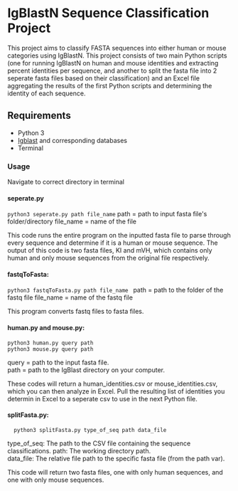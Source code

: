# IgBlastN Sequence Classification Project

This project aims to classify FASTA sequences into either human or mouse categories using IgBlastN. This project consists of two main Python scripts (one for running IgBlastN on human and mouse identities and extracting percent identities per sequence, and another to split the fasta file into 2 seperate fasta files based on their classification) and an Excel file aggregating the results of the first Python scripts and determining the identity of each sequence. 

## Requirements
- Python 3
- [Igblast](https://github.com/xinyu-dev/igblast/blob/master/Using%20IgBlast.ipynb) and corresponding databases 
- Terminal

### Usage
Navigate to correct directory in terminal

#### seperate.py
``` python3 seperate.py path file_name ```
path = path to input fasta file's folder/directory
file_name = name of the file

This code runs the entire program on the inputted fasta file to parse through every sequence and determine if it is a human or mouse sequence. The output of this code is two fasta files, KI and mVH, which contains only human and only mouse sequences from the original file respectively. 


#### fastqToFasta:
```python3 fastqToFasta.py path file_name ```
path = path to the folder of the fastq file
file_name = name of the fastq file

This program converts fastq files to fasta files.

#### human.py and mouse.py:
```
python3 human.py query path
python3 mouse.py query path
```

query = path to the input fasta file.<br/>
path = path to the IgBlast directory on your computer.

These codes will return a human_identities.csv or mouse_identities.csv, which you can then analyze in Excel. 
Pull the resulting list of identities you determin in Excel to a seperate csv to use in the next Python file. 


#### splitFasta.py:
```
  python3 splitFasta.py type_of_seq path data_file
```

type_of_seq: The path to the CSV file containing the sequence classifications. 
path: The working directory path.<br/>
data_file: The relative file path to the specific fasta file (from the path var).

This code will return two fasta files, one with only human sequences, and one with only mouse sequences. 
